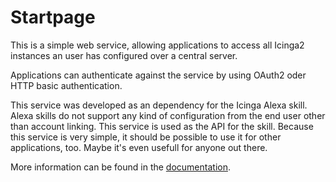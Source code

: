 # Startpage

This is a simple web service, allowing applications to access all Icinga2 instances an user has configured over a central server.

Applications can authenticate against the service by using OAuth2 oder HTTP basic authentication.

This service was developed as an dependency for the Icinga Alexa skill. Alexa skills do not support any kind of configuration from the end user other than account linking. This service is used as the API for the skill.
Because this service is very simple, it should be possible to use it for other applications, too. Maybe it's even usefull for anyone out there.

More information can be found in the [documentation](/doc).
